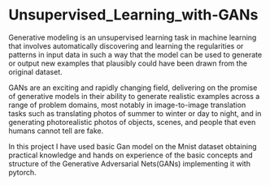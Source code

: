 # Unsupervised_Learning_with-GANs


Generative modeling is an unsupervised learning task in machine learning that involves automatically discovering and learning the regularities or patterns in input data in such a way that the model can be used to generate or output new examples that plausibly could have been drawn from the original dataset.

GANs are an exciting and rapidly changing field, delivering on the promise of generative models in their ability to generate realistic examples across a range of problem domains, most notably in image-to-image translation tasks such as translating photos of summer to winter or day to night, and in generating photorealistic photos of objects, scenes, and people that even humans cannot tell are fake.

In this project I have used basic Gan model on the Mnist dataset obtaining practical knowledge and hands on experience of the basic concepts and structure of the Generative Adversarial Nets(GANs) implementing it with pytorch.
